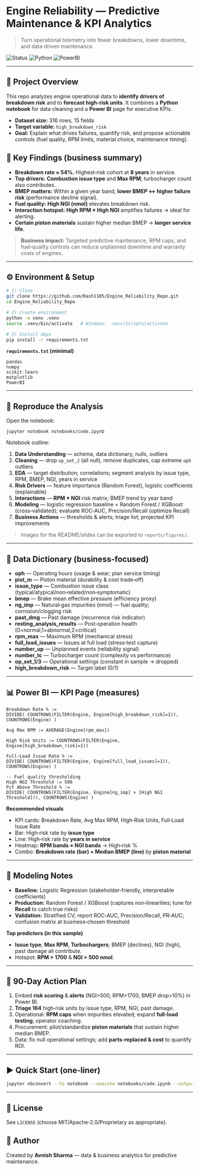 # Engine Reliability — Predictive Maintenance & KPI Analytics

> Turn operational telemetry into fewer breakdowns, lower downtime, and data‑driven maintenance.

![Status](https://img.shields.io/badge/status-active-brightgreen) ![Python](https://img.shields.io/badge/python-3.9%2B-blue) ![PowerBI](https://img.shields.io/badge/Power%20BI-dashboards-yellow)

---

## 📌 Project Overview
This repo analyzes engine operational data to **identify drivers of breakdown risk** and to **forecast high‑risk units**. It combines a **Python notebook** for data cleaning and a **Power BI** page for executive KPIs.

- **Dataset size:** 316 rows, 15 fields  
- **Target variable:** `high_breakdown_risk` 
- **Goal:** Explain what drives failures, quantify risk, and propose actionable controls (fuel quality, RPM limits, material choice, maintenance timing).


## 🧠 Key Findings (business summary)
- **Breakdown rate ≈ 54%.** Highest‑risk cohort at **8 years** in service.
- **Top drivers:** **Combustion issue type** and **Max RPM**; turbocharger count also contributes.
- **BMEP matters:** Within a given year band, **lower BMEP ↔ higher failure risk** (performance decline signal).
- **Fuel quality:** **High NGI (nmol)** elevates breakdown risk.
- **Interaction hotspot:** **High RPM × High NGI** amplifies failures → ideal for alerting.
- **Certain piston materials** sustain higher median BMEP → **longer service life**.

> **Business impact:** Targeted predictive maintenance, RPM caps, and fuel‑quality controls can reduce unplanned downtime and warranty costs of engines.

---


## ⚙️ Environment & Setup

```bash
# 1) Clone
git clone https://github.com/Rash1105/Engine_Reliability_Repo.git
cd Engine_Reliability_Repo

# 2) Create environment
python -m venv .venv
source .venv/bin/activate   # Windows: .venv\Scripts\activate

# 3) Install deps
pip install -r requirements.txt
```

**`requirements.txt` (minimal)**
```
pandas
numpy
scikit-learn
matplotlib
PowerBI
```

---

## 🔎 Reproduce the Analysis

Open the notebook:
```
jupyter notebook notebooks/code.ipynb
```

Notebook outline:
1. **Data Understanding** — schema, data dictionary, nulls, outliers  
2. **Cleaning** — drop `op_set_2` (all null), remove duplicates, cap extreme `oph` outliers  
3. **EDA** — target distribution; correlations; segment analysis by issue type, RPM, BMEP, NGI, years in service  
4. **Risk Drivers** — feature importance (Random Forest), logistic coefficients (explainable)  
5. **Interactions** — **RPM × NGI** risk matrix; BMEP trend by year band  
6. **Modeling** — logistic regression baseline + Random Forest / XGBoost (cross‑validated); evaluate ROC‑AUC, Precision/Recall (optimize Recall)  
7. **Business Actions** — thresholds & alerts; triage list; projected KPI improvements

> Images for the README/slides can be exported to `reports/figures/`.

---

## 🧾 Data Dictionary (business‑focused)
- **oph** — Operating hours (usage & wear; plan service timing)  
- **pist_m** — Piston material (durability & cost trade‑off)  
- **issue_type** — Combustion issue class (typical/atypical/non‑related/non‑symptomatic)  
- **bmep** — Brake mean effective pressure (efficiency proxy)  
- **ng_imp** — Natural‑gas impurities (nmol) — fuel quality; corrosion/clogging risk  
- **past_dmg** — Past damage (recurrence risk indicator)  
- **resting_analysis_results** — Post‑operation health (0=normal,1=abnormal,2=critical)  
- **rpm_max** — Maximum RPM (mechanical stress)  
- **full_load_issues** — Issues at full load (stress‑test capture)  
- **number_up** — Unplanned events (reliability signal)  
- **number_tc** — Turbocharger count (complexity vs performance)  
- **op_set_1/3** — Operational settings (constant in sample → dropped)  
- **high_breakdown_risk** — Target label (0/1)

---

## 📊 Power BI — KPI Page (measures)

```DAX
Breakdown Rate % :=
DIVIDE( COUNTROWS(FILTER(Engine, Engine[high_breakdown_risk]=1)), COUNTROWS(Engine) )

Avg Max RPM := AVERAGE(Engine[rpm_max])

High Risk Units := COUNTROWS(FILTER(Engine, Engine[high_breakdown_risk]=1))

Full‑Load Issue Rate % :=
DIVIDE( COUNTROWS(FILTER(Engine, Engine[full_load_issues]=1)), COUNTROWS(Engine) )

-- Fuel quality thresholding
High NGI Threshold := 500
Pct Above Threshold % :=
DIVIDE( COUNTROWS(FILTER(Engine, Engine[ng_imp] > [High NGI Threshold])), COUNTROWS(Engine) )
```

**Recommended visuals**
- KPI cards: Breakdown Rate, Avg Max RPM, High‑Risk Units, Full‑Load Issue Rate  
- Bar: High‑risk rate by **issue type**  
- Line: High‑risk rate by **years in service**  
- Heatmap: **RPM bands × NGI bands** → High‑risk %  
- Combo: **Breakdown rate (bar) + Median BMEP (line)** by **piston material**

---

## 🧪 Modeling Notes
- **Baseline:** Logistic Regression (stakeholder‑friendly, interpretable coefficients)  
- **Production:** Random Forest / XGBoost (captures non‑linearities; tune for **Recall** to catch true risks)  
- **Validation:** Stratified CV; report ROC‑AUC, Precision/Recall, PR‑AUC; confusion matrix at business‑chosen threshold

**Top predictors (in this sample)**
- **Issue type**, **Max RPM**, **Turbochargers**; BMEP (declines), NGI (high), past damage all contribute.  
- Hotspot: **RPM > 1700** & **NGI > 500 nmol**.

---

## 🚀 90‑Day Action Plan
1. Embed **risk scoring** & **alerts** (NGI>500, RPM>1700, BMEP drop>10%) in Power BI.  
2. **Triage 164** high‑risk units by issue type, RPM, NGI, past damage.  
3. Operational: **RPM caps** when impurities elevated; expand **full‑load testing**; operator coaching.  
4. Procurement: pilot/standardize **piston materials** that sustain higher median BMEP.  
5. Data: fix null operational settings; add **parts‑replaced & cost** to quantify ROI.

---

## ▶️ Quick Start (one‑liner)
```bash
jupyter nbconvert --to notebook --execute notebooks/code.ipynb --output reports/code_executed.ipynb
```

---

## 📄 License
See `LICENSE` (choose MIT/Apache‑2.0/Proprietary as appropriate).

## 👤 Author
Created by **Avnish Sharma** — data & business analytics for predictive maintenance.
